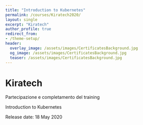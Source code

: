 ```yaml
---
title: "Introduction to Kubernetes"
permalink: /courses/Kiratech2020/
layout: single
excerpt: "Kiratech"
author_profile: true
redirect_from:
- /theme-setup/
header:
  overlay_image: /assets/images/CertificatesBackground.jpg
  og_image: /assets/images/CertificatesBackground.jpg
  teaser: /assets/images/CertificatesBackground.jpg
---
```

# Kiratech

Partecipazione e completamento del training

Introduction to Kubernetes

Release date:  18 May 2020


